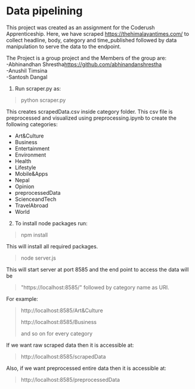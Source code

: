# Data pipelining
This project was created as an assignment for the Coderush Apprenticeship. Here, we have scraped https://thehimalayantimes.com/ to collect headline, body, category and time_published followed by data manipulation to serve the data to the endpoint.

The Project is a group project and the Members of the group are:<br/>
-Abhinandhan Shrestha<https://github.com/abhinandanshrestha><br/>
-Anushil Timsina<br/>
-Santosh Dangal<br/>

1. Run scraper.py as: 
>
> python scraper.py 
>
This creates scrapedData.csv inside category folder. This csv file is preprocessed and visualized using preprocessing.ipynb to create the following categories:<br/>
- Art&Culture
- Business
- Entertainment
- Environment
- Health
- Lifestyle
- Mobile&Apps
- Nepal
- Opinion
- preprocessedData
- ScienceandTech
- TravelAbroad
- World

2. To install node packages run:
>
> npm install
>
This will install all required packages.
>
> node server.js
>
This will start server at port 8585 and the end point to access the data will be
>
> "https://localhost:8585/" followed by category name as URI. 
>
For example:
> http://localhost:8585/Art&Culture
>
> http://localhost:8585/Business
>
> and so on for every category
>
If we want raw scraped data then it is accessible at:
>
> http://localhost:8585/scrapedData
>
Also, if we want preprocessed entire data then it is accessible at:
>
> http://localhost:8585/preprocessedData
>
